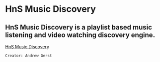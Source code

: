 HnS Music Discovery
========  

HnS Music Discovery is a playlist based music listening and video watching discovery engine.
-------------------------------
[HnS Music Discovery](http://music.hns.netai.net/) 

`Creator: Andrew Gerst`